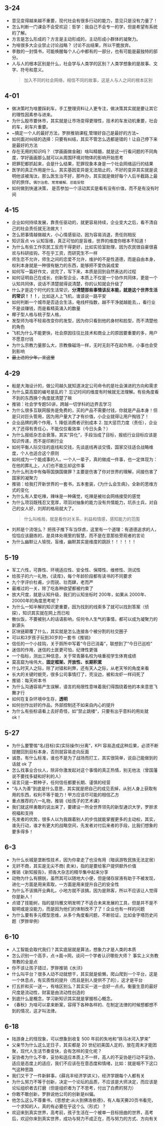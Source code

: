 ## 3-24
* 意见变得越来越不重要，现代社会有很多行动的能力，意见只是没有力量了！
* 怎么判断一门课会不会受欢迎：哲学：我自己不会专一的学，但是希望有系统的了解。
* 方言是怎么形成的？方言是主动形成的，主动形成小群体的凝聚力。
* 为啥很多大企业禁止讨论战略？ 讨论不出结果，所以干脆放弃。
* 李敖的一封情书，可能唤醒每个人心中都有的一部分，也有可能是最独特的部分。
* 人与人的根本区别是什么，社会学与人类学的区别？人类学想象的是故事、文字、符号和意义。
  > 加入不同的社会网络，相信不同的故事，这是人与人之间的根本区别

## 4-01
* 做决策时为啥要踩刹车，手工整理资料让人更专注，做决策其实就是要让其它的理性因素参与进来。
* 为什么股市要休市，其实就是让市场变得更理性，技术的车发动机重要，社会的车，刹车片重要。
* ~搞定一个人的最好方法，罗胖推销课程,管理好自己是最好的方法~
* 如何面对纠结的选择：只要有纠结，其实不管怎么选都是错的！让自己停下来是最好的方法
* 存在无用的知识吗？（学画画做金融）啥叫精髓，就是这一行看问题的不同角度，学好画画那么就可以从周围环境对物体的影响开始思考
* 把罪犯都抓起来，会是什么结果，犯罪现象本身是一个社会网络运行的结果
* 医学的真正作用是什么，其实基因变异是无法阻止的，不好的变异其实就是说明他该被淘汰，那么医生治不好，那咋办，其实就是做好每个人后半截路上最好的旅伴。`偶尔治愈、常常缓解、总能安慰`
* 如何做到快速决策， 是否参加一个活动其实是看有没有价值，而不是有没有时间

## 4-15
* 企业如何持续发展，靠责任驱动的，就更容易持续，企业变大之后，看不清自己的社会责任就无法做大！
* 怎么把事情越做越大，小心情感驱动，因为容易消退，责任则相反
* 知识盲点 vs 认知盲维，真正可怕的是盲维，世界的维度你根本不知道！
* 为什么有些工作农民工反而干得更好，比如实验室助理，因为农民很自豪很喜欢与科研挂钩，不在乎工资，而研究生不一样
* 师生恋不允许，师生之间的恋爱不允许，维护的不是性道德，而是自由本身，权利本身就是一种很有魅力的东西，能够把不爱伪装成爱
* 如何写一篇好作文，说完了，写下来，本质是回到自然表达的过程
* 如何证明自己在成长，创新型企业，本质上不仅是一个协作共同体，更是一个认知共同体，说话不清楚就得说清楚，你的认知就会升级了
* 什么才是这个时代的生活常识，**分清楚那些事情该反本能，就是这个世界生活的常识！！！**，比如送人上飞机，谁该说一路平安
* 如何判断一个城市是否适合生活，电线杆指数，越不干净就越能去，，看行业不是谈赚钱，而是看精英涌入的数量
* 椰子型人格与桃子型人格，
* 发型师为啥不轻易改变你的发型，因为你只看到他的身材和脸型，而不清楚他的角色
* 飞机为什么不能更快，社会原因往往比技术和商业上的原因要重要的多，用户不愿意付钱
* 为什么宗教力量那么大，宗教像磁场一样，无时无刻不在起作用，小事也会受到影响
* ~~最上进的少年，来这里~~


## 4-29
* 船是大海设计的，做公司越久就知道决定公司命令的是社会演进的方向和需求
* 为什么莫高窟的编号是乱的？ 忘记时间的维度有时候就无法理解。有些角度看不到的东西换个角度就清楚了嘛
* 推销：社会学专题50讲，跨越一切学科的边界去学习
* 为什么很多互联网服务是免费的，买的产品不需要付钱，你就是产品本身！但是只对巨头管用，因为用户量大了才有价值，小企业就得让用户掏钱了！
* 企业品牌的两个作用，1. 降低消费者识别成本 2. 加大惩罚力度（责任），企业大了还得有责任心，不能仅仅看效率（今日头条？）
* 为什么报纸杂志会衰落，其实“异化”，手段当成了目标，报纸行业目标应该是知识传递，而不是印刷行业
* 如何平衡人际交往的底线和交钱，先谈底线再谈交情，国家交往适合战略维度，个人也适合这个原则
* 如何成为一个能成事的人，一个人一辈子，真的做成一件事，也一定体现为：在他的葬礼上，人们也不能忘却这件事
* 为什么刑法中有侮辱国旗国徽罪？主要是伤害了你对世界的理解，间接伤害了国家的凝聚力
* 推销：给我打开新世界的一套书，五本套装，《为什么会生病》，全新的思维方式的变化
* 为什么有人爱吃辣，辣味是一种痛觉，吃辣是被社会网络接受的感觉
* 为什么项羽既残忍又宽厚，项羽对抽象的能力没有共情能力，坑杀士兵，对自己的女人好，刘邦的格局就大了。
  > 什么叫格局，就是看你对关系、利益和情感，感知能力的范围
* 刘邦是个流氓么？ 把孩子推下车当俘虏，这里有一个道理：有道德追求的人，恰恰应该磨炼的，是具体处境里的智慧，而不是在意那些旁观者的言论
* 为什么幽默让人愉悦，盲维，幽默其实是维度的跳跃！！！！！！

## 5-19
* 军工六性，可靠性、环境适应性、安全性、保障性、维修性、测试性
* 给孩子的六一礼物，《读库》，每个年龄阶段都有读书的不同要求
* 九个字评价杜甫，少而锐、壮而肆，老而严
* 最难过的一关，除了吃各种欲望都被约束了
* 放大尺度，就是认知升级，我们的认知坐标时 200年，如果从 2000年、20000年的角度思考呢？
* 为什么一知半解的知识更重要，因为找到的线索多了就可以找到答案（侦探），知识其实就在网上而已啦
* 散伙饭，不要被别人的话语影响，任何令人生气的事情，都可以成为凝聚力的新源头
* 区块链颠覆了什么，其实就是怎么连接各个被分割的社交圈子
* 可以和3岁孩子玩到30岁的一套书《推销》
* 信任的一个小挂钩，关于厕所中写着“今日已消毒”，联想到了“今日已巡检”
* 迷信的作用，迷信的土匪更可怕，纪律性更强
* 一个指标，测出三种信息，关于常青藤名校为啥重视学生体育成绩
* 莫高窟为啥伟大，**固定框架、开放性、长期积累**
* 什么时天人之际，除了对错和利弊，还有天人之际，从老天爷的角度来看
* 长大的关键时蜕壳，很多公司事情打了，壳没边，被和龙虾一样闷死了
* 推销：每天听本书
* 为什么沟通容易产生误解，语言的局限性意味着我们得围绕着他的本来意思飞舞才行
* 如何在复杂环境中生存，**透明**
* 如何创作出好的作品，外部控制还不如来自内心的提升
* 为什么有些标语看上去好奇怪，如”禁止跳楼“，只要有出乎意料的用处就 ok！

## 5-27 
* 为什么要警惕“名(目标)实(实际操作)分离”，KPI 容易造成这种后果，必须不断提醒回到目标本身，否则就容易走向反面
* 诚恳，有什么标准，谁也不是为了战场而打工，其实很简单，说自己能做到的话就 ok 了
* 怎么找事业合伙人，除非你激发起对这个事情的真正热情，别无他法（曾国藩说不要找多疑和好利的人）
* 谣言只是一颗种子，任何信任都要长期、谨慎的经营
* “与人为善”到底是什么意思，其实就是把自己的成见丢掉，从别人身上获取有用的东西，权利不等于能力！甲方应该尽可能的相信乙方
* 重点推荐的六一礼物，推销《给孩子的艺术课》
* 我们就这样勇敢的说出来了，要建设一所全世界领先的新型通识大学，罗胖求祝福和支持
* 先发者的优势，很多人以为我跟着别人的步伐就能掌握更多的主动权，其实，谁先行动，谁才有更大的战略空间，先发者对付后来者的手段，比我们想象的要多得多！

## 6-3
* 为什么长城是垄断性技术，因为你拿走了也没有用（暗讽游牧民族无法定居）
* 无奸不商，其实是无尖不商( 卖米)，指的是要给客户提供额外价值
* 推销《新知报告》，把各大杂志的精华集中起来分享
* 动物为什么有膀胱，虽然其可以随地大小便，但是储存尿液有助于不被发现，进化一方面是用来索取，一方面是用来提升自己的安全性
* 为什么不该搞开业典礼，小地方就不该搞，因为是熟客，所以不应该让人觉得你是新人！
* 点错了技能树，指的是玛雅文明发明了不适合未来发展的工具，但是并不是不聪明或是没能力，而是因为他们的体制改不了了！企业也有一样的问题
* 为什么要有多元模型思维，从多个角度看问题，不断验证，比如金字塔历史问题（罗胖举例）

## 6-10
* 人工智能会取代我们？其实底层就是算法，想象力才是人类的本质
* 怎么识别一个高手，点->面->网，谈问一个学者认识哪些大师？ 事实上义务教育教的全是点
* 你不该让孩子错过，罗胖推销《水浒》
* 什么叫平台？很多人动不动就想干，其实就是偷懒，爬山爬到一个平台，这是一个休息点，有实质性的提升（而且是别人提供不了的），这才是平台
* 打五折和买一送一，有啥区别么？其实买一送一会好一点点。衡量生意的最好尺度是流动性，财富是由流动性创造的
* 到底什么是概念，学习新知识其实就是掌握核心概念。
* 《春秋》为啥可以拿来断案，容得下各种各样的、在制定法律的时候想都想不到的情况，这才叫法律。

## 6-18
* 陆游身上的怪现象，可以想象到收复 500 年前的失地和“铁马冰河入梦来”
* 父亲节为什么这么定日子，其实都是 20 世纪初美国人定的，放在周末才能团聚，现代人生活节奏变快，会有怎样的变化呢？
* 妥协者为什么不幸，妥协和适应本质上不一样，高人的不妥协是行动不妥协，适应是态度上的适应，我们不应该在在意态度和情绪，比如：就是咽不下这口气这种思路
* 我们又干了一件新鲜事，《薛兆丰经济学讲义》，经济学跟每个人都有关
* 为什么努力不等于创新，决定一个论坛的品质，不应该是大师决定，而应该是论坛组织者去打磨（但是组织者为了不思考，付出了白费的努力）
* 你敢不敢创新，罗胖说他公司的创新是纠偏。
* 他怎么这么不尊重书，《思想史:从火到佛洛依德》，有人每天撕20页书看完，一个求知的人，真的有必要在乎这个么（形式）？
* 欢迎来到真实世界，高考前，孩子生活在一个被单一目标扭曲的世界，高考后，欢迎你来到真实世界，成功与努力不成正在，而与努力的方式、方向有关